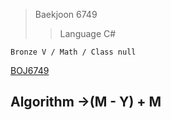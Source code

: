>Baekjoon 6749
>>Language C#

```Bronze V / Math / Class null```

[BOJ6749](https://www.acmicpc.net/problem/6749)<br>
<h2> Algorithm ->(M - Y) + M <br>

